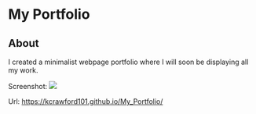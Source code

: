 # **My Portfolio**

## **About**

I created a minimalist webpage portfolio where I will soon be displaying all my work.

Screenshot:
![](PortfolioScreenshot.jpg)

Url:
https://kcrawford101.github.io/My_Portfolio/ 